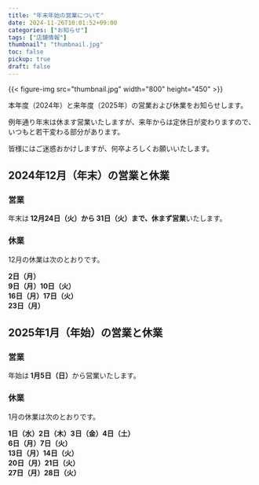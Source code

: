 ```yaml
---
title: "年末年始の営業について"
date: 2024-11-26T10:01:52+09:00
categories: ["お知らせ"]
tags: ["店舗情報"]
thumbnail": "thumbnail.jpg"
toc: false
pickup: true
draft: false
---
```

{{< figure-img src="thumbnail.jpg" width="800" height="450" >}}

本年度（2024年）と来年度（2025年）の営業および休業をお知らせします。

例年通り年末は休ます営業いたしますが、来年からは定休日が変わりますので、いつもと若干変わる部分があります。

皆様にはご迷惑おかけしますが、何卒よろしくお願いいたします。

## 2024年12月（年末）の営業と休業

### 営業

年末は<b> 12月24日（火）から 31日（火）まで、休まず営業</b>いたします。

### 休業

12月の休業は次のとおりです。

<b>2日（月）  
9日（月）10日（火）  
16日（月）17日（火）  
23日（月）</b>

## 2025年1月（年始）の営業と休業

### 営業

年始は<b> 1月5日（日）</B>から営業いたします。

### 休業

1月の休業は次のとおりです。

<b>1日（水）2日（木）3日（金）4日（土）  
6日（月）7日（火）  
13日（月）14日（火）  
20日（月）21日（火）  
27日（月）28日（火）</b>